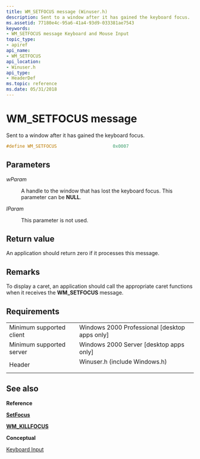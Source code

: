 ```yaml
---
title: WM_SETFOCUS message (Winuser.h)
description: Sent to a window after it has gained the keyboard focus.
ms.assetid: 77180e4c-95a6-41a4-93d9-033381ae7543
keywords:
- WM_SETFOCUS message Keyboard and Mouse Input
topic_type:
- apiref
api_name:
- WM_SETFOCUS
api_location:
- Winuser.h
api_type:
- HeaderDef
ms.topic: reference
ms.date: 05/31/2018
---
```


# WM\_SETFOCUS message

Sent to a window after it has gained the keyboard focus.


```C++
#define WM_SETFOCUS                     0x0007
```



## Parameters

<dl> <dt>

*wParam* 
</dt> <dd>

A handle to the window that has lost the keyboard focus. This parameter can be **NULL**.

</dd> <dt>

*lParam* 
</dt> <dd>

This parameter is not used.

</dd> </dl>

## Return value

An application should return zero if it processes this message.

## Remarks

To display a caret, an application should call the appropriate caret functions when it receives the **WM\_SETFOCUS** message.

## Requirements



|                                     |                                                                                                          |
|-------------------------------------|----------------------------------------------------------------------------------------------------------|
| Minimum supported client<br/> | Windows 2000 Professional \[desktop apps only\]<br/>                                               |
| Minimum supported server<br/> | Windows 2000 Server \[desktop apps only\]<br/>                                                     |
| Header<br/>                   | <dl> <dt>Winuser.h (include Windows.h)</dt> </dl> |



## See also

<dl> <dt>

**Reference**
</dt> <dt>

[**SetFocus**](https://msdn.microsoft.com/library/ms646312(v=VS.85).aspx)
</dt> <dt>

[**WM\_KILLFOCUS**](wm-killfocus.md)
</dt> <dt>

**Conceptual**
</dt> <dt>

[Keyboard Input](keyboard-input.md)
</dt> </dl>

 

 





